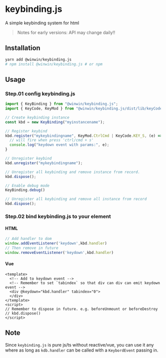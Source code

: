 # keybinding.js

A simple keybinding system for html

> Notes for early versions:
> API may change daily!!

## Installation

```bash
yarn add @winwin/keybinding.js
# npm install @winwin/keybinding.js # or npm
```

## Usage

### Step.01 config keybinding.js

```js
import { KeyBinding } from "@winwin/keybinding.js";
import { KeyCode, KeyMod } from "@winwin/keybinding.js/dist/lib/keyCodes";

// Create keybinding instance
const kbd = new KeyBinding("myinstancename");

// Register keybind
kbd.register("mykeybindingname", KeyMod.CtrlCmd | KeyCode.KEY_S, (e) => {
  // will fire when press 'ctrl/cmd + s'
  console.log("keydown event with params:", e);
}

// Unregister keybind
kbd.unregister("mykeybindingname");

// Unregister all keybinding and remove instance from record.
kbd.dispose();

// Enable debug mode
KeyBinding.debug()

// Unregister all keybinding and remove all instance from record
kbd.dispose();
```

### Step.02 bind keybinding.js to your element

#### HTML

```js
// Add handler to dom
window.addEventListener('keydown',kbd.handler)
// Then remove in future
window.removeEventListener('keydown',kbd.handler)
```

#### Vue

```vue
<template>
  <!-- Add to keydown event -->
  <!-- Remember to set `tabindex` so that div can div can emit keydown event -->
  <div @keydown="kbd.handler" tabindex="0">
  </div>
</template>
<script>
// Remember to dispose in future. e.g. beforeUnmount or beforeDestroy
// kbd.dispose()
</script>
```

## Note

Since `keybinding.js` is pure js/ts without reactive/vue, you can use it any where as long as `kdb.handler` can be called with a `KeybordEvent` passing in.
